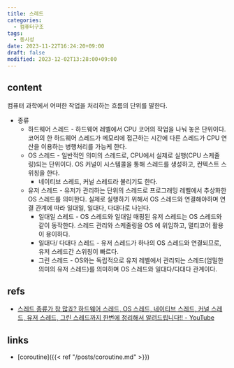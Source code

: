 ```yaml
---
title: 스레드
categories:
  - 컴퓨터구조
tags:
  - 동시성
date: 2023-11-22T16:24:20+09:00
draft: false
modified: 2023-12-02T13:28:00+09:00
---
```


## content
컴퓨터 과학에서 어떠한 작업을 처리하는 흐름의 단위를 말한다.

- 종류
	- 하드웨어 스레드 - 하드웨어 레벨에서 CPU 코어의 작업을 나눠 놓은 단위이다. 코어의 한 하드웨어 스레드가 메모리에 접근하는 시간에 다른 스레드가 CPU 연산을 이용하는 병행처리를 가능케 한다.
	- OS 스레드 - 일반적인 의미의 스레드로, CPU에서 실제로 실행(CPU 스케줄링)되는 단위이다. OS 커널이 시스템콜을 통해 스레드를 생성하고, 컨텍스트 스위칭을 한다.
		- 네이티브 스레드, 커널 스레드라 불리기도 한다.
	- 유저 스레드 - 유저가 관리하는 단위의 스레드로 프로그래밍 레벨에서 추상화한 OS 스레드를 의미한다. 실제로 실행하기 위해서 OS 스레드와 연결해야하며 연결 관계에 따라 일대일, 일대다, 다대다로 나뉜다.
		- 일대일 스레드 - OS 스레드와 일대일 매핑된 유저 스레드는 OS 스레드와 같이 동작한다. 스레드 관리와 스케줄링을 OS 에 위임하고, 멀티코어 활용이 용이하다. 
		- 일대다/ 다대다 스레드 - 유저 스레드가 하나의 OS 스레드와 연결되므로, 유저 스레드간 스위칭이 빠르다. 
		- 그린 스레드 - OS와는 독립적으로 유저 레벨에서 관리되는 스레드(엄밀한 의미의 유저 스레드)를 의미하며 OS 스레드와 일대다/다대다 관계이다.


## refs
- [스레드 종류가 참 많죠? 하드웨어 스레드, OS 스레드, 네이티브 스레드, 커널 스레드, 유저 스레드, 그린 스레드까지 한번에 정리해서 알려드립니다!! - YouTube](https://www.youtube.com/watch?v=vorIqiLM7jc&t=24s&ab_channel=%EC%89%AC%EC%9A%B4%EC%BD%94%EB%93%9C)


## links
- [coroutine]({{< ref "/posts/coroutine.md" >}})
